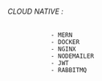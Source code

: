 ###### CLOUD NATIVE :

                - MERN
                - DOCKER
                - NGINX
                - NODEMAILER
                - JWT
                - RABBITMQ
              
